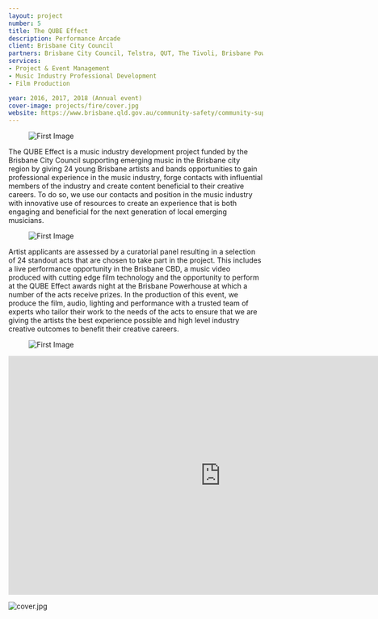 ```yaml
---
layout: project
number: 5
title: The QUBE Effect
description: Performance Arcade
client: Brisbane City Council
partners: Brisbane City Council, Telstra, QUT, The Tivoli, Brisbane Powerhouse, Digi Youth Arts, Jaymis Loveday, Cinema Swarm, Music Industry Inside Out, The Foundry, Q Music, BIGSOUND
services:
- Project & Event Management
- Music Industry Professional Development
- Film Production

year: 2016, 2017, 2018 (Annual event)
cover-image: projects/fire/cover.jpg
website: https://www.brisbane.qld.gov.au/community-safety/community-support/young-people/qube-effect-2018
---
```


<figure><img class="normal-width lazyload" data-src="/projects/qubeeffect/1.jpg" alt="First Image" /></figure>

The QUBE Effect is a music industry development project funded by the Brisbane City Council supporting emerging music in the Brisbane city region by giving 24 young Brisbane artists and bands opportunities to gain professional experience in the music industry, forge contacts with influential members of the industry and create content beneficial to their creative careers. To do so, we use our contacts and position in the music industry with innovative use of resources to create an experience that is both engaging and beneficial for the next generation of local emerging musicians.

<figure><img class="normal-width lazyload" data-src="/projects/qubeeffect/2.jpg" alt="First Image" /></figure>

Artist applicants are assessed by a curatorial panel resulting in a selection of 24 standout acts that are chosen to take part in the project. This includes a live performance opportunity in the Brisbane CBD, a music video produced with cutting edge film technology and the opportunity to perform at the QUBE Effect awards night at the Brisbane Powerhouse at which a number of the acts receive prizes. In the production of this event, we produce the film, audio, lighting and performance with a trusted team of experts who tailor their work to the needs of the acts to ensure that we are giving the artists the best experience possible and high level industry creative outcomes to benefit their creative careers.

<figure><img class="full-width lazyload" data-src="/projects/qubeeffect/3.jpg" alt="First Image" /></figure>

<div class="video-responsive">
	<iframe class="lazyload" width="840" height="473" src="https://www.youtube.com/embed/2Ix0V7bk3E4?feature=oembed&amp;v=2Ix0V7bk3E4" frameborder="0" allowfullscreen=""></iframe>
</div>

![cover.jpg]({{site.baseurl}}/_projects/fire/cover.jpg)
